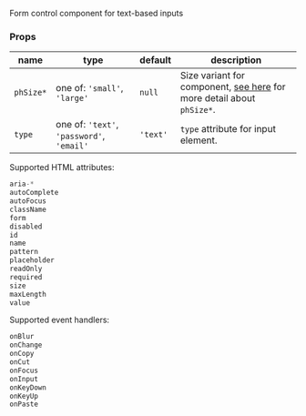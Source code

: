 Form control component for text-based inputs

### Props

| name | type | default | description |
| ---- | ---- | ------- | ----------- |
| `phSize*` | one of: `'small'`, `'large'` | `null` | Size variant for component, [see here](/docs/component-conventions/#phSize/) for more detail about `phSize*`.
| `type` | one of: `'text'`, `'password'`, `'email'` | `'text'` | `type` attribute for input element.

Supported HTML attributes:
```javascript
aria-*
autoComplete
autoFocus
className
form
disabled
id
name
pattern
placeholder
readOnly
required
size
maxLength
value
```

Supported event handlers:
```javascript
onBlur
onChange
onCopy
onCut
onFocus
onInput
onKeyDown
onKeyUp
onPaste
```
